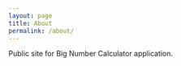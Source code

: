 ```yaml
---
layout: page
title: About
permalink: /about/
---
```


  Public site for Big Number Calculator application.
